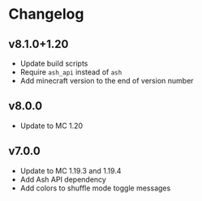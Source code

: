 # Changelog
## v8.1.0+1.20
- Update build scripts
- Require `ash_api` instead of `ash`
- Add minecraft version to the end of version number

## v8.0.0
- Update to MC 1.20

## v7.0.0
- Update to MC 1.19.3 and 1.19.4
- Add Ash API dependency
- Add colors to shuffle mode toggle messages
